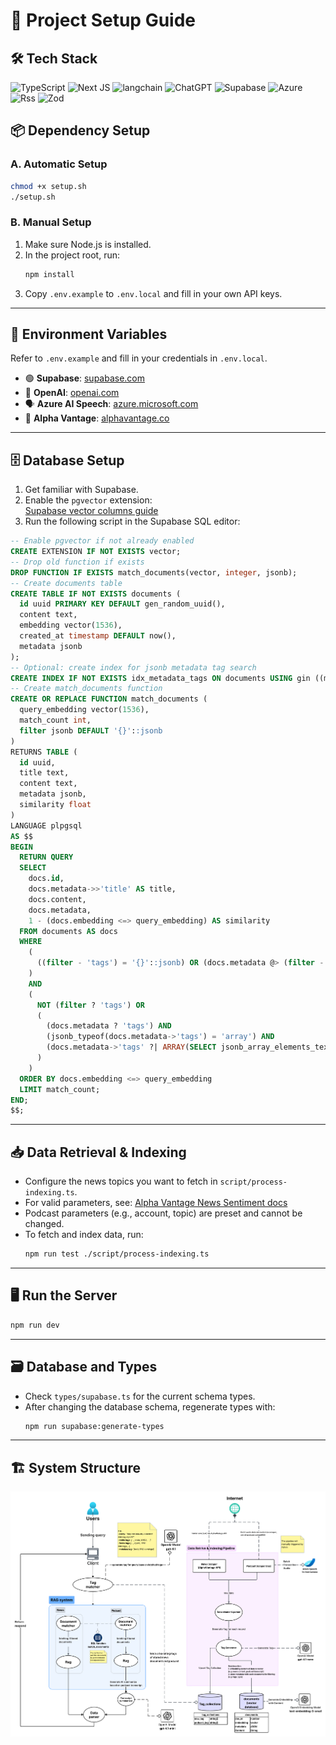 # 🚀 Project Setup Guide

## 🛠️ Tech Stack
![TypeScript](https://img.shields.io/badge/typescript-%23007ACC.svg?style=for-the-badge&logo=typescript&logoColor=white)
![Next JS](https://img.shields.io/badge/Next-black?style=for-the-badge&logo=next.js&logoColor=white)
![langchain](https://img.shields.io/badge/langchain-1C3C3C?style=for-the-badge&logo=langchain&logoColor=white)
![ChatGPT](https://img.shields.io/badge/chatGPT-74aa9c?style=for-the-badge&logo=openai&logoColor=white)
![Supabase](https://img.shields.io/badge/Supabase-3ECF8E?style=for-the-badge&logo=supabase&logoColor=white)
![Azure](https://img.shields.io/badge/azure-%230072C6.svg?style=for-the-badge&logo=microsoftazure&logoColor=white)
![Rss](https://img.shields.io/badge/rss-F88900?style=for-the-badge&logo=rss&logoColor=white)
![Zod](https://img.shields.io/badge/zod-%233068b7.svg?style=for-the-badge&logo=zod&logoColor=white)

## 📦 Dependency Setup

### A. Automatic Setup

```bash
chmod +x setup.sh
./setup.sh
```

### B. Manual Setup

1. Make sure Node.js is installed.
2. In the project root, run:
   ```bash
   npm install
   ```
3. Copy `.env.example` to `.env.local` and fill in your own API keys.

---

## 🔑 Environment Variables

Refer to `.env.example` and fill in your credentials in `.env.local`.

- 🟢 **Supabase**: [supabase.com](https://supabase.com/)
- 🤖 **OpenAI**: [openai.com](https://platform.openai.com/docs/overview)
- 🗣️ **Azure AI Speech**: [azure.microsoft.com](https://azure.microsoft.com/en-us/products/ai-services/ai-speech)
- 📰 **Alpha Vantage**: [alphavantage.co](https://www.alphavantage.co/support/#api-key)

---

## 🗄️ Database Setup

1. Get familiar with Supabase.
2. Enable the `pgvector` extension:  
   [Supabase vector columns guide](https://supabase.com/docs/guides/ai/vector-columns?queryGroups=database-method&database-method=dashboard)
3. Run the following script in the Supabase SQL editor:

```sql
-- Enable pgvector if not already enabled
CREATE EXTENSION IF NOT EXISTS vector;
-- Drop old function if exists
DROP FUNCTION IF EXISTS match_documents(vector, integer, jsonb);
-- Create documents table
CREATE TABLE IF NOT EXISTS documents (
  id uuid PRIMARY KEY DEFAULT gen_random_uuid(),
  content text,
  embedding vector(1536),
  created_at timestamp DEFAULT now(),
  metadata jsonb
);
-- Optional: create index for jsonb metadata tag search
CREATE INDEX IF NOT EXISTS idx_metadata_tags ON documents USING gin ((metadata->'tags'));
-- Create match_documents function
CREATE OR REPLACE FUNCTION match_documents (
  query_embedding vector(1536),
  match_count int,
  filter jsonb DEFAULT '{}'::jsonb
)
RETURNS TABLE (
  id uuid,
  title text,
  content text,
  metadata jsonb,
  similarity float
)
LANGUAGE plpgsql
AS $$
BEGIN
  RETURN QUERY
  SELECT
    docs.id,
    docs.metadata->>'title' AS title,
    docs.content,
    docs.metadata,
    1 - (docs.embedding <=> query_embedding) AS similarity
  FROM documents AS docs
  WHERE
    (
      ((filter - 'tags') = '{}'::jsonb) OR (docs.metadata @> (filter - 'tags'))
    )
    AND
    (
      NOT (filter ? 'tags') OR 
      (
        (docs.metadata ? 'tags') AND
        (jsonb_typeof(docs.metadata->'tags') = 'array') AND
        (docs.metadata->'tags' ?| ARRAY(SELECT jsonb_array_elements_text(filter->'tags')))
      )
    )
  ORDER BY docs.embedding <=> query_embedding
  LIMIT match_count;
END;
$$;
```

---

## 📥 Data Retrieval & Indexing

- Configure the news topics you want to fetch in `script/process-indexing.ts`.
- For valid parameters, see: [Alpha Vantage News Sentiment docs](https://www.alphavantage.co/documentation/#news-sentiment)
- Podcast parameters (e.g., account, topic) are preset and cannot be changed.
- To fetch and index data, run:
  ```bash
  npm run test ./script/process-indexing.ts
  ```

---

## 🖥️ Run the Server

```bash
npm run dev
```

---

## 🗃️ Database and Types

- Check `types/supabase.ts` for the current schema types.
- After changing the database schema, regenerate types with:
  ```bash
  npm run supabase:generate-types
  ```

---

## 🏗️ System Structure

![diagram](./assets/comp5425-diagram.png)
